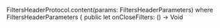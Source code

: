FiltersHeaderProtocol.content(params: FiltersHeaderParameters)
where
FiltersHeaderParameters {
public let onCloseFilters: () -> Void
